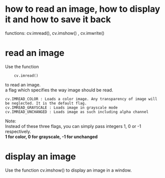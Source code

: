 # how to read an image, how to display it and how to save it back  
functions: cv.imread(), cv.imshow() , cv.imwrite()  

# read an image  
Use the function 

        cv.imread()     
to read an image.    
a flag which specifies the way image should be read.  

    cv.IMREAD_COLOR : Loads a color image. Any transparency of image will be neglected. It is the default flag.
    cv.IMREAD_GRAYSCALE : Loads image in grayscale mode
    cv.IMREAD_UNCHANGED : Loads image as such including alpha channel

Note:  
Instead of these three flags, you can simply pass integers 1, 0 or -1 respectively.  
<b> 1 for color, 0 for grayscale, -1 for unchanged  </b> 
    
# display an image  
Use the function cv.imshow() to display an image in a window.  

